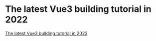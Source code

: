 # The latest Vue3 building tutorial in 2022
[The latest Vue3 building tutorial in 2022](https://aiwithcloud.com/2022/09/15/the_latest_vue3_building_tutorial_in_2022/)